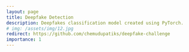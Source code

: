 ```yaml
---
layout: page
title: Deepfake Detection
description: Deepfakes classification model created using PyTorch.
# img: /assets/img/12.jpg
redirect: https://github.com/chemudupatiks/deepfake-challenge
importance: 1
---
```

